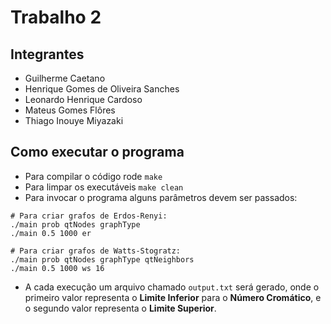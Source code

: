 # Trabalho 2
## Integrantes
- Guilherme Caetano
- Henrique Gomes de Oliveira Sanches
- Leonardo Henrique Cardoso
- Mateus Gomes Flôres
- Thiago Inouye Miyazaki

## Como executar o programa

- Para compilar o código rode `make`
- Para limpar os executáveis `make clean`
- Para invocar o programa alguns parâmetros devem ser passados:

```
# Para criar grafos de Erdos-Renyi:
./main prob qtNodes graphType
./main 0.5 1000 er

# Para criar grafos de Watts-Stogratz:
./main prob qtNodes graphType qtNeighbors
./main 0.5 1000 ws 16
```

- A cada execução um arquivo chamado `output.txt` será gerado, onde o primeiro valor representa o **Limite Inferior** para o **Número Cromático**, e o segundo valor representa o **Limite Superior**.